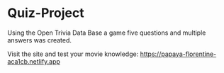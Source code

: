 # Quiz-Project
Using the Open Trivia Data Base a game five questions and multiple answers was created.

Visit the site and test your movie knowledge: https://papaya-florentine-aca1cb.netlify.app  
